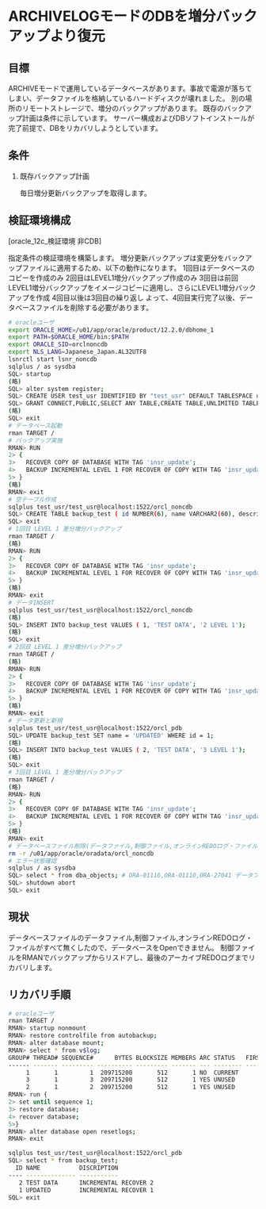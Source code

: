 # ARCHIVELOGモードのDBを増分バックアップより復元 #

## 目標 ##

ARCHIVEモードで運用しているデータベースがあります。事故で電源が落ちてしまい、データファイルを格納しているハードディスクが壊れました。
別の場所のリモートストレージで、増分のバックアップがあります。
既存のバックアップ計画は条件に示しています。
サーバー構成およびDBソフトインストールが完了前提で、DBをリカバリしようとしています。

## 条件 ##

1. 既存バックアップ計画

   毎日増分更新バックアップを取得します。

## 検証環境構成 ##

[oracle_12c_検証環境 非CDB]

指定条件の検証環境を構築します。
増分更新バックアップは変更分をバックアップファイルに適用するため、以下の動作になります。
1回目はデータベースのコピーを作成のみ
2回目はLEVEL1増分バックアップ作成のみ
3回目は前回LEVEL1増分バックアップをイメージコピーに適用し、さらにLEVEL1増分バックアップを作成
4回目以後は3回目の繰り返し
よって、4回目実行完了以後、データベースファイルを削除する必要があります。

~~~bash
# oracleユーザ
export ORACLE_HOME=/u01/app/oracle/product/12.2.0/dbhome_1
export PATH=$ORACLE_HOME/bin:$PATH
export ORACLE_SID=orclnoncdb
export NLS_LANG=Japanese_Japan.AL32UTF8
lsnrctl start lsnr_noncdb
sqlplus / as sysdba
SQL> startup
(略)
SQL> alter system register;
SQL> CREATE USER test_usr IDENTIFIED BY "test_usr" DEFAULT TABLESPACE users TEMPORARY TABLESPACE temp;
SQL> GRANT CONNECT,PUBLIC,SELECT ANY TABLE,CREATE TABLE,UNLIMITED TABLESPACE TO test_usr;
(略)
SQL> exit
# データベース起動
rman TARGET /
# バックアップ実施
RMAN> RUN
2> {
3>   RECOVER COPY OF DATABASE WITH TAG 'insr_update';
4>   BACKUP INCREMENTAL LEVEL 1 FOR RECOVER OF COPY WITH TAG 'insr_update' DATABASE;
5> }
(略)
RMAN> exit
# 空テーブル作成
sqlplus test_usr/test_usr@localhost:1522/orcl_noncdb
SQL> CREATE TABLE backup_test ( id NUMBER(6), name VARCHAR2(60), description VARCHAR(4000));
SQL> exit
# 1回目 LEVEL 1 差分増分バックアップ
rman TARGET /
(略)
RMAN> RUN
2> {
3>   RECOVER COPY OF DATABASE WITH TAG 'insr_update';
4>   BACKUP INCREMENTAL LEVEL 1 FOR RECOVER OF COPY WITH TAG 'insr_update' DATABASE;
5> }
(略)
RMAN> exit
# データINSERT
sqlplus test_usr/test_usr@localhost:1522/orcl_noncdb
(略)
SQL> INSERT INTO backup_test VALUES ( 1, 'TEST DATA', '2 LEVEL 1');
(略)
SQL> exit
# 2回目 LEVEL 1 差分増分バックアップ
rman TARGET /
(略)
RMAN> RUN
2> {
3>   RECOVER COPY OF DATABASE WITH TAG 'insr_update';
4>   BACKUP INCREMENTAL LEVEL 1 FOR RECOVER OF COPY WITH TAG 'insr_update' DATABASE;
5> }
(略)
RMAN> exit
# データ更新と新規
sqlplus test_usr/test_usr@localhost:1522/orcl_pdb
SQL> UPDATE backup_test SET name = 'UPDATED' WHERE id = 1;
(略)
SQL> INSERT INTO backup_test VALUES ( 2, 'TEST DATA', '3 LEVEL 1');
(略)
SQL> exit
# 3回目 LEVEL 1 差分増分バックアップ
rman TARGET /
(略)
RMAN> RUN
2> {
3>   RECOVER COPY OF DATABASE WITH TAG 'insr_update';
4>   BACKUP INCREMENTAL LEVEL 1 FOR RECOVER OF COPY WITH TAG 'insr_update' DATABASE;
5> }
(略)
RMAN> exit
# データベースファイル削除(データファイル,制御ファイル,オンラインREDOログ・ファイル)
rm -r /u01/app/oracle/oradata/orcl_noncdb
# エラー状態確認
sqlplus / as sysdba
SQL> select * from dba_objects; # ORA-01116,ORA-01110,ORA-27041 データファイル見つかりません。
SQL> shutdown abort
SQL> exit
~~~

## 現状 ##

データベースファイルのデータファイル,制御ファイル,オンラインREDOログ・ファイルがすべて無くしたので、データベースをOpenできません。
制御ファイルをRMANでバックアップからリスドアし、最後のアーカイブREDOログまでリカバリします。

## リカバリ手順 ##

~~~bash
# oracleユーザ
rman TARGET /
RMAN> startup nonmount
RMAN> restore controlfile from autobackup;
RMAN> alter database mount;
RMAN> select * from v$log;
GROUP# THREAD# SEQUENCE#      BYTES BLOCKSIZE MEMBERS ARC STATUS   FIRST_CHANGE# FIRST_TI NEXT_CHANGE# NEXT_TIM CONID
------ ------- --------- ---------- --------- ------- --- -------- ------------- -------- ------------ -------- -----
     1       1         1  209715200       512       1 NO  CURRENT        1595859 19-05-06 184467440737              0
     3       1         3  209715200       512       1 YES UNUSED               0                                    0
     2       1         2  209715200       512       1 YES UNUSED               0                                    0
RMAN> run {
2> set until sequence 1;
3> restore database;
4> recover database;
5>}
RMAN> alter database open resetlogs;
RMAN> exit

sqlplus test_usr/test_usr@localhost:1522/orcl_pdb
SQL> select * from backup_test;
  ID NAME           DISCRIPTION
---- -------------- -----------
   2 TEST DATA      INCREMENTAL RECOVER 2
   1 UPDATED        INCREMENTAL RECOVER 1
SQL> exit
~~~